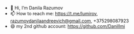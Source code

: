 - 👋 Hi, I’m Danila Razumov
- 📫 How to reach me: https://t.me/Iumirov, razumovdanilaandreevich@gmail.com, +375298087923
- 😄 my 2nd github account: https://github.com/DanilImi
